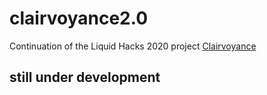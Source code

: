 # clairvoyance2.0

Continuation of the Liquid Hacks 2020 project [Clairvoyance](https://github.com/seangao14/clairvoyance)

## still under development
